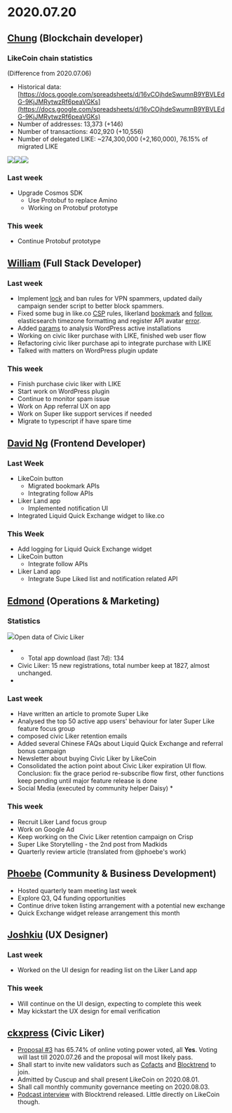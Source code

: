 # 2020.07.20

## ​[Chung](https://like.co/chungwu) \(Blockchain developer\) <a id="chung-blockchain-developer"></a>

### LikeCoin chain statistics <a id="likecoin-chain-statistics"></a>

\(Difference from 2020.07.06\)

* Historical data: [https://docs.google.com/spreadsheets/d/16vCOjhdeSwumnB9YBVLEdG-9KjJMRytwzRf6peaVGKs](https://docs.google.com/spreadsheets/d/16vCOjhdeSwumnB9YBVLEdG-9KjJMRytwzRf6peaVGKs)​
* Number of addresses: 13,373 \(+146\)
* Number of transactions: 402,920 \(+10,556\)
* Number of delegated LIKE: ~274,300,000 \(+2,160,000\), 76.15% of migrated LIKE

![](https://gblobscdn.gitbook.com/assets%2F-LL4mdaVjNgL6A1--PV0%2F-MC58SeWBIm92X4CwlmQ%2F-MC5A5jdyZTRxuuu116r%2Fimage.png?alt=media&token=d08a58bd-000f-4856-a97e-bb5533cc9753)![](https://gblobscdn.gitbook.com/assets%2F-LL4mdaVjNgL6A1--PV0%2F-MC58SeWBIm92X4CwlmQ%2F-MC5A8HodMRdbDjp2Ij8%2Fimage.png?alt=media&token=e3774bc5-a951-42f2-95cc-8ebe43f175e5)![](https://gblobscdn.gitbook.com/assets%2F-LL4mdaVjNgL6A1--PV0%2F-MC58SeWBIm92X4CwlmQ%2F-MC5ABPFteSivS9p1zY5%2Fimage.png?alt=media&token=8a62ea85-36f6-44a0-870e-12a135a43793)

### Last week <a id="last-week"></a>

* Upgrade Cosmos SDK
  * Use Protobuf to replace Amino
  * Working on Protobuf prototype

### This week <a id="this-week"></a>

* Continue Protobuf prototype

## ​[William](https://like.co/williamchong007) \(Full Stack Developer\) <a id="william-full-stack-developer"></a>

### Last week <a id="last-week-1"></a>

* Implement [lock](https://github.com/likecoin/likecoin-api-public/pull/174) and ban rules for VPN spammers, updated daily campaign sender script to better block spammers.
* Fixed some bug in like.co [CSP](https://github.com/likecoin/like-co/pull/1447) rules, likerland [bookmark](https://github.com/likecoin/liker-land/pull/265) and [follow](https://github.com/likecoin/liker-land/pull/266), elasticsearch timezone formatting and register API avatar [error](https://github.com/likecoin/likecoin-api-public/pull/175).
* Added [params](https://github.com/likecoin/likecoin-button/pull/267) to analysis WordPress active installations
* Working on civic liker purchase with LIKE, finished web user flow
* Refactoring civic liker purchase api to integrate purchase with LIKE
* Talked with matters on WordPress plugin update

### This week <a id="this-week-1"></a>

* Finish purchase civic liker with LIKE
* Start work on WordPress plugin
* Continue to monitor spam issue
* Work on App referral UX on app
* Work on Super like support services if needed
* Migrate to typescript if have spare time

## ​[David Ng](https://github.com/nwingt) \(Frontend Developer\) <a id="david-ng-frontend-developer"></a>

### Last Week <a id="last-week-2"></a>

* LikeCoin button
  * Migrated bookmark APIs
  * Integrating follow APIs
* Liker Land app
  * Implemented notification UI
* Integrated Liquid Quick Exchange widget to like.co

### **This Week** <a id="this-week-2"></a>

* Add logging for Liquid Quick Exchange widget
* LikeCoin button
  * Integrate follow APIs
* Liker Land app
  * Integrate Supe Liked list and notification related API

## **​**[**Edmond**](https://like.co/edmondyu) **\(Operations & Marketing\)** <a id="edmond-operations-and-marketing"></a>

### **Statistics** <a id="statistics"></a>

![](https://gblobscdn.gitbook.com/assets%2F-LL4mdaVjNgL6A1--PV0%2F-MC4d6c4rL4hRSFtYdLP%2F-MC4do3a97dAFf-mVtth%2Fimage.png?alt=media&token=ab8759f2-4b56-4f78-8c63-9353995bfaa1)Open data of Civic Liker

* * Total app download \(last 7d\): 134
* Civic Liker: 15 new registrations, total number keep at 1827, almost unchanged.
* 

### **Last week** <a id="last-week-3"></a>

* Have written an article to promote Super Like
* Analysed the top 50 active app users' behaviour for later Super Like feature focus group
* composed civic Liker retention emails
* Added several Chinese FAQs about Liquid Quick Exchange and referral bonus campaign
* Newsletter about buying Civic Liker by LikeCoin 
* Consolidated the action point about Civic Liker expiration UI flow.  Conclusion: fix the grace period re-subscribe flow first, other functions keep pending until major feature release is done
* Social Media \(executed by community helper Daisy\)
  * 

### This week <a id="this-week-3"></a>

* Recruit Liker Land focus group
* Work on Google Ad
* Keep working on the Civic Liker retention campaign on Crisp
* Super Like Storytelling - the 2nd post from Madkids
* Quarterly review article \(translated from @phoebe's work\)



## ​[Phoebe](https://like.co/phoebe_fb) \(Community & Business Development\) <a id="fbf6"></a>

* Hosted quarterly team meeting last week
* Explore Q3, Q4 funding opportunities
* Continue drive token listing arrangement with a potential new exchange
* Quick Exchange widget release arrangement this month

## ​[Joshkiu](https://like.co/joshkiu) \(UX Designer\) <a id="joshkiu-ux-designer"></a>

### Last week <a id="last-week-4"></a>

* Worked on the UI design for reading list on the Liker Land app

### This week <a id="this-week-4"></a>

* Will continue on the UI design, expecting to complete this week
* May kickstart the UX design for email verification

## ​[ckxpress](https://like.co/ckxpress) \(Civic Liker\) <a id="fbf6-1"></a>

* [Proposal \#3](https://likecoin.bigdipper.live/proposals/3) has 65.74% of online voting power voted, all **Yes**. Voting will last till 2020.07.26 and the proposal will most likely pass.
* Shall start to invite new validators such as [Cofacts](https://cofacts.g0v.tw/) and [Blocktrend](https://blocktrend.substack.com/) to join.
* Admitted by Cuscup and shall present LikeCoin on 2020.08.01.
* Shall call monthly community governance meeting on 2020.08.03.
* [Podcast interview](https://blocktrend.substack.com/p/-ft--2e4) with Blocktrend released. Little directly on LikeCoin though.


